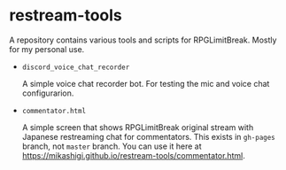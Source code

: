 restream-tools
==============

A repository contains various tools and scripts for RPGLimitBreak.
Mostly for my personal use.

 * `discord_voice_chat_recorder`

    A simple voice chat recorder bot. For testing the mic and voice chat configurarion.

 * `commentator.html`

    A simple screen that shows RPGLimitBreak original stream with Japanese restreaming chat for commentators.
    This exists in `gh-pages` branch, not `master` branch.
    You can use it here at <https://mikashigi.github.io/restream-tools/commentator.html>.
